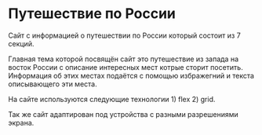#  Путешествие по России

Сайт с информацией о путешествии по России который состоит из 7 секций.

Главная тема которой посвящён сайт это путешествие из запада на восток России с описание интересных мест котрые сторит посетить. Информация об этих местах подаётся с помощью избражегний и текста описывающего эти места.

На сайте используются следующие технологии 1) flex 2) grid.

Так же сайт адаптирован под устройства с разными разрешениями экрана.


